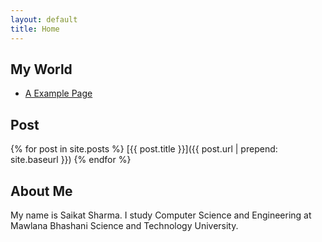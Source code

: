 ```yaml
---
layout: default
title: Home
---
```


## My World

* [A Example Page](./pages/another-page.html)

## Post

{% for post in site.posts %}
[{{ post.title }}]({{ post.url | prepend: site.baseurl }})
{% endfor %}

## About Me
My name is Saikat Sharma. I study Computer Science and Engineering at Mawlana Bhashani Science and Technology University.
